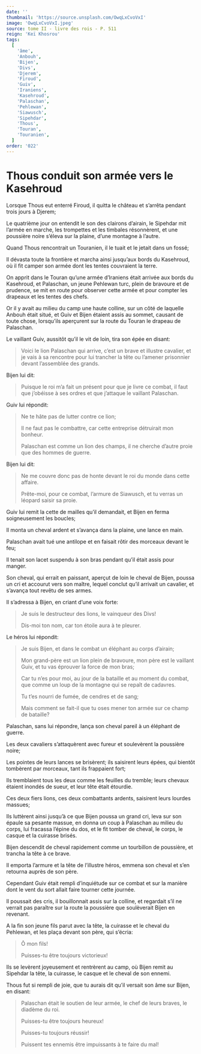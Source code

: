 ```yaml
---
date: ''
thumbnail: 'https://source.unsplash.com/OwqLxCvoVxI'
image: 'OwqLxCvoVxI.jpeg'
source: tome II - livre des rois - P. 511
reign: 'Keï Khosrou'
tags:
  [
    'âme',
    'Anbouh',
    'Bijen',
    'Divs',
    'Djerem',
    'Firoud',
    'Guiv',
    'Iraniens',
    'Kasehroud',
    'Palaschan',
    'Pehlewan',
    'Siawusch',
    'Sipehdar',
    'Thous',
    'Touran',
    'Touranien',
  ]
order: '022'
---
```


# Thous conduit son armée vers le Kasehroud

Lorsque Thous eut enterré Firoud, il quitta le château et s’arrêta pendant trois jours à Djerem;

Le quatrième jour on entendit le son des clairons d’airain, le Sipehdar mit l’armée en marche, les trompettes et les timbales résonnèrent, et une poussière noire s’éleva sur la plaine, d’une montagne à l’autre.

Quand Thous rencontrait un Touranien, il le tuait et le jetait dans un fossé;

Il dévasta toute la frontière et marcha ainsi jusqu’aux bords du Kasehroud, où il fit camper son armée dont les tentes couvraient la terre.

On apprit dans le Touran qu’une armée d’Iraniens était arrivée aux bords du Kasehroud, et Palaschan, un jeune Pehlewan turc, plein de bravoure et de prudence, se mit en route pour observer cette armée et pour compter les drapeaux et les tentes des chefs.

Or il y avait au milieu du camp une haute colline, sur un côté de laquelle Anbouh était situé, et Guiv et Bijen étaient assis au sommet, causant de toute chose, lorsqu’ils aperçurent sur la route du Touran le drapeau de Palaschan.

Le vaillant Guiv, aussitôt qu’il le vit de loin, tira son épée en disant:

> Voici le lion Palaschan qui arrive, c’est un brave et illustre cavalier, et je vais à sa rencontre pour lui trancher la tête ou l’amener prisonnier devant l’assemblée des grands.

Bijen lui dit:

> Puisque le roi m’a fait un présent pour que je livre ce combat, il faut que j’obéisse à ses ordres et que j’attaque le vaillant Palaschan.

Guiv lui répondit:

> Ne te hâte pas de lutter contre ce lion;
>
> Il ne faut pas le combattre, car cette entreprise détruirait mon bonheur.
>
> Palaschan est comme un lion des champs, il ne cherche d’autre proie que des hommes de guerre.

Bijen lui dit:

> Ne me couvre donc pas de honte devant le roi du monde dans cette affaire.
>
> Prête-moi, pour ce combat, l’armure de Siawusch, et tu verras un léopard saisir sa proie.

Guiv lui remit la cette de mailles qu’il demandait, et Bijen en ferma soigneusement les boucles;

Il monta un cheval ardent et s’avança dans la plaine, une lance en main.

Palaschan avait tué une antilope et en faisait rôtir des morceaux devant le feu;

Il tenait son lacet suspendu à son bras pendant qu’il était assis pour manger.

Son cheval, qui errait en paissant, aperçut de loin le cheval de Bijen, poussa un cri et accourut vers son maître, lequel conclut qu’il arrivait un cavalier, et s’avança tout revêtu de ses armes.

Il s’adressa à Bijen, en criant d’une voix forte:

> Je suis le destructeur des lions, le vainqueur des Divs!
>
> Dis-moi ton nom, car ton étoile aura à te pleurer.

Le héros lui répondit:

> Je suis Bijen, et dans le combat un éléphant au corps d’airain;
>
> Mon grand-père est un lion plein de bravoure, mon père est le vaillant Guiv, et tu vas éprouver la force de mon bras;
>
> Car tu n’es pour moi, au jour de la bataille et au moment du combat, que comme un loup de la montagne qui se repaît de cadavres.
>
> Tu t’es nourri de fumée, de cendres et de sang;
>
> Mais comment se fait-il que tu oses mener ton armée sur ce champ de bataille?

Palaschan, sans lui répondre, lança son cheval pareil à un éléphant de guerre.

Les deux cavaliers s’attaquèrent avec fureur et soulevèrent la poussière noire;

Les pointes de leurs lances se brisèrent; ils saisirent leurs épées, qui bientôt tombèrent par morceaux, tant ils frappaient fort;

Ils tremblaient tous les deux comme les feuilles du tremble; leurs chevaux étaient inondés de sueur, et leur tête était étourdie.

Ces deux fiers lions, ces deux combattants ardents, saisirent leurs lourdes massues;

Ils luttèrent ainsi jusqu’à ce que Bijen poussa un grand cri, leva sur son épaule sa pesante massue, en donna un coup à Palaschan au milieu du corps, lui fracassa l’épine du dos, et le fit tomber de cheval, le corps, le casque et la cuirasse brisés.

Bijen descendit de cheval rapidement comme un tourbillon de poussière, et trancha la tête à ce brave.

Il emporta l’armure et la tête de l’illustre héros, emmena son cheval et s’en retourna auprès de son père.

Cependant Guiv était rempli d’inquiétude sur ce combat et sur la manière dont le vent du sort allait faire tourner cette journée.

Il poussait des cris, il bouillonnait assis sur la colline, et regardait s’il ne verrait pas paraître sur la route la poussière que soulèverait Bijen en revenant.

A la fin son jeune fils parut avec la tête, la cuirasse et le cheval du Pehlewan, et les plaça devant son père, qui s’écria:

> Ô mon fils!
>
> Puisses-tu être toujours victorieux!

Ils se levèrent joyeusement et rentrèrent au camp, où Bijen remit au Sipehdar la tête, la cuirasse, le casque et le cheval de son ennemi.

Thous fut si rempli de joie, que tu aurais dit qu’il versait son âme sur Bijen, en disant:

> Palaschan était le soutien de leur armée, le chef de leurs braves, le diadème du roi.
>
> Puisses-tu être toujours heureux!
>
> Puisses-tu toujours réussir!
>
> Puissent tes ennemis être impuissants à te faire du mal!
